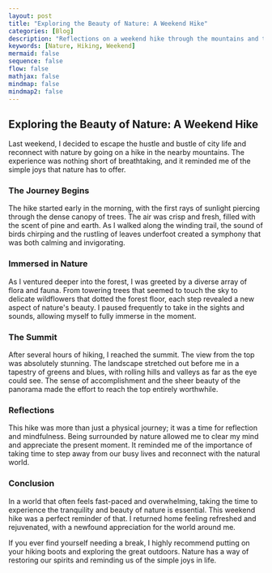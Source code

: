 ```yaml
---
layout: post
title: "Exploring the Beauty of Nature: A Weekend Hike"
categories: [Blog]
description: "Reflections on a weekend hike through the mountains and the beauty of nature."
keywords: [Nature, Hiking, Weekend]
mermaid: false
sequence: false
flow: false
mathjax: false
mindmap: false
mindmap2: false
---
```


## Exploring the Beauty of Nature: A Weekend Hike

Last weekend, I decided to escape the hustle and bustle of city life and reconnect with nature by going on a hike in the nearby mountains. The experience was nothing short of breathtaking, and it reminded me of the simple joys that nature has to offer.

### The Journey Begins

The hike started early in the morning, with the first rays of sunlight piercing through the dense canopy of trees. The air was crisp and fresh, filled with the scent of pine and earth. As I walked along the winding trail, the sound of birds chirping and the rustling of leaves underfoot created a symphony that was both calming and invigorating.

### Immersed in Nature

As I ventured deeper into the forest, I was greeted by a diverse array of flora and fauna. From towering trees that seemed to touch the sky to delicate wildflowers that dotted the forest floor, each step revealed a new aspect of nature's beauty. I paused frequently to take in the sights and sounds, allowing myself to fully immerse in the moment.

### The Summit

After several hours of hiking, I reached the summit. The view from the top was absolutely stunning. The landscape stretched out before me in a tapestry of greens and blues, with rolling hills and valleys as far as the eye could see. The sense of accomplishment and the sheer beauty of the panorama made the effort to reach the top entirely worthwhile.

### Reflections

This hike was more than just a physical journey; it was a time for reflection and mindfulness. Being surrounded by nature allowed me to clear my mind and appreciate the present moment. It reminded me of the importance of taking time to step away from our busy lives and reconnect with the natural world.

### Conclusion

In a world that often feels fast-paced and overwhelming, taking the time to experience the tranquility and beauty of nature is essential. This weekend hike was a perfect reminder of that. I returned home feeling refreshed and rejuvenated, with a newfound appreciation for the world around me. 

If you ever find yourself needing a break, I highly recommend putting on your hiking boots and exploring the great outdoors. Nature has a way of restoring our spirits and reminding us of the simple joys in life.

